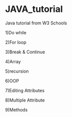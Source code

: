 # JAVA_tutorial
Java tutorial from W3 Schools

1)Do while

2)For loop

3)Break & Continue

4)Array

5)recursion

6)OOP

7)Editing Attributes

8)Multiple Attribute

9)Methods
